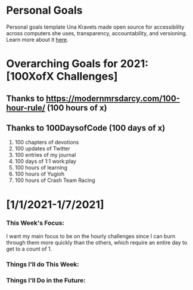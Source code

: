 Personal Goals
==============
Personal goals template Una Kravets made open source for accessibility across computers she uses, transparency, accountability, and versioning. Learn more about it [here](http://una.im/personal-goals-guide).

# Overarching Goals for 2021: [100XofX Challenges]
## Thanks to https://modernmrsdarcy.com/100-hour-rule/ (100 hours of x)
## Thanks to 100DaysofCode (100 days of x)


1. 100 chapters of devotions
2. 100 updates of Twitter
3. 100 entries of my journal
4. 100 days of 1:1 work:play
7. 100 hours of learning
8. 100 hours of Yugioh
9. 100 hours of Crash Team Racing

# [1/1/2021-1/7/2021]

### This Week's Focus:
I want my main focus to be on the hourly challenges since I can burn through them more quickly than the others, which
require an entire day to get to a count of 1.

### Things I'll do This Week:

### Things I'll Do in the Future:

